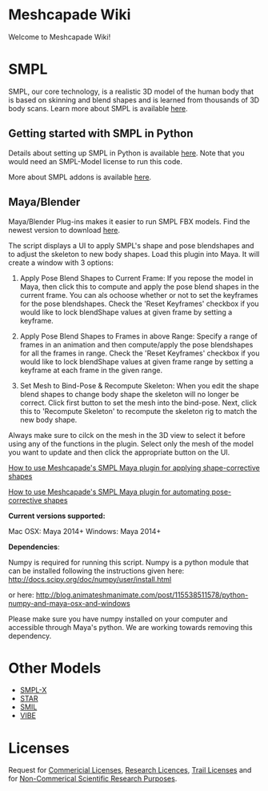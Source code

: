 # Meshcapade Wiki

Welcome to Meshcapade Wiki! 

# SMPL

SMPL, our core technology, is a realistic 3D model of the human body that is based on skinning and blend shapes and is learned from thousands of 3D body scans. Learn more about SMPL is available [here](/wiki/SMPL).

## Getting started with SMPL in Python

Details about setting up SMPL in Python is available [here](/wiki/SMPL#getting-started-with-smpl-in-python). Note that you would need an SMPL-Model license to run this code.


More about SMPL addons is available [here](/wiki/SMPL#add-ons).

## Maya/Blender

Maya/Blender Plug-ins makes it easier to run SMPL FBX models.
Find the newest version to download [here](https://github.com/Meshcapade/SMPL_maya_plugin/releases).

The script displays a UI to apply SMPL's shape and pose blendshapes and to adjust the skeleton to new body shapes.
Load this plugin into Maya. It will create a window with 3 options:

1. Apply Pose Blend Shapes to Current Frame: 
	If you repose the model in Maya, then click this to 
	compute and apply the pose blend shapes in the current frame. 
    You can als ochoose whether or not to set the keyframes for the 
    pose blendshapes. Check the 'Reset Keyframes' checkbox if you 
    would like to lock blendShape values at given frame by setting 
    a keyframe. 


2. Apply Pose Blend Shapes to Frames in above Range: 
	Specify a range of frames in an animation and then compute/apply 
	the pose blendshapes for all the frames in range. Check the 
    'Reset Keyframes' checkbox if you would like to lock blendShape 
    values at given frame range by setting a keyframe at each frame in the 
    given range.
    
3. Set Mesh to Bind-Pose & Recompute Skeleton: 
	When you edit the shape blend shapes to change body shape the 
	skeleton will no longer be correct.  Click first button to set the 
    mesh into the bind-pose. Next, click this to 'Recompute Skeleton' 
    to recompute the skeleton rig to match the new body shape.

Always make sure to cilck on the mesh in the 3D view to select it before 
using any of the functions in the plugin. Select only the mesh of the model 
you want to update and then click the appropriate button on the UI.

[How to use Meshcapade's SMPL Maya plugin for applying shape-corrective shapes](https://www.youtube.com/watch?v=uL_HuU8hUtc)

[How to use Meshcapade's SMPL Maya plugin for automating pose-corrective shapes](https://www.youtube.com/watch?v=LU4pq1HhxXc)

**Current versions supported:**

Mac OSX: Maya 2014+
Windows: Maya 2014+


**Dependencies**:

Numpy is required for running this script. Numpy is a python module that
can be installed following the instructions given here:
http://docs.scipy.org/doc/numpy/user/install.html

or here:
http://blog.animateshmanimate.com/post/115538511578/python-numpy-and-maya-osx-and-windows

Please make sure you have numpy installed on your computer and accessible through Maya's python.
We are working towards removing this dependency. 

# Other Models

- [SMPL-X](/wiki/SMPLX)
- [STAR](/wiki/STAR)
- [SMIL](/wiki/SMIL)
- [VIBE](/wiki/VIBE)

# Licenses

Request for [Commericial Licenses](#), [Research Licences](#), [Trail Licenses](#) and for [Non-Commerical Scientific Research Purposes](#).
